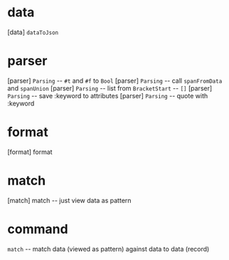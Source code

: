 # data

[data] `dataToJson`

# parser

[parser] `Parsing` -- `#t` and `#f` to `Bool`
[parser] `Parsing` -- call `spanFromData` and `spanUnion`
[parser] `Parsing` -- list from `BracketStart` -- `[]`
[parser] `Parsing` -- save :keyword to attributes
[parser] `Parsing` -- quote with :keyword

# format

[format] format

# match

[match] match -- just view data as pattern

# command

`match` -- match data (viewed as pattern) against data to data (record)
